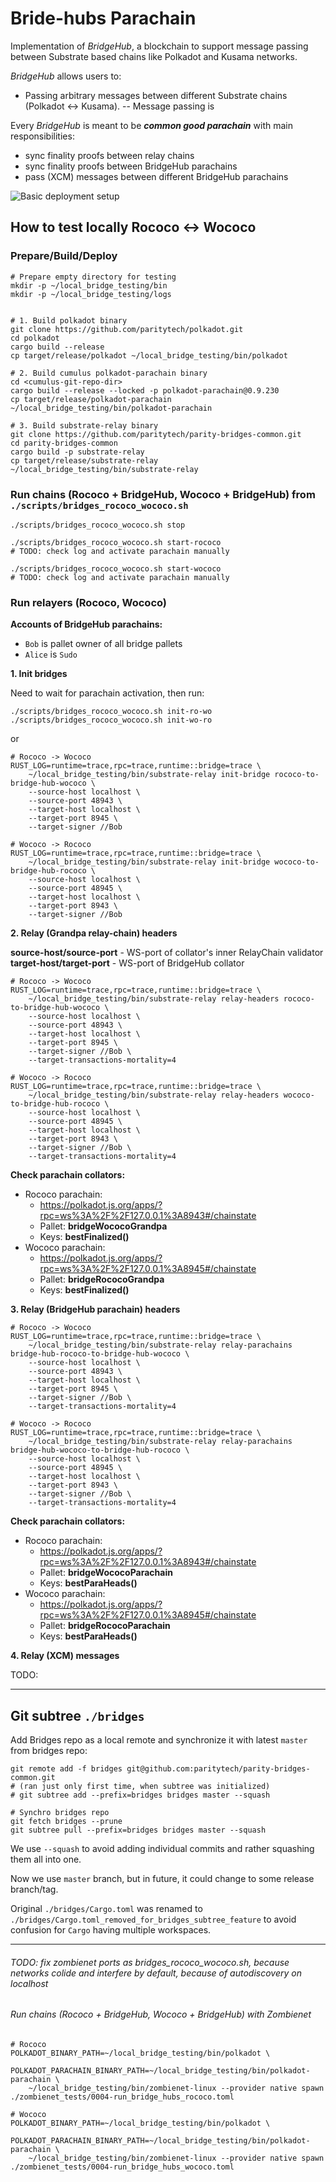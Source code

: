 # Bride-hubs Parachain

Implementation of _BridgeHub_, a blockchain to support message passing between Substrate based chains like Polkadot and Kusama networks.

_BridgeHub_ allows users to:

- Passing arbitrary messages between different Substrate chains (Polkadot <-> Kusama).
-- Message passing is

Every _BridgeHub_ is meant to be **_common good parachain_** with main responsibilities:
- sync finality proofs between relay chains
- sync finality proofs between BridgeHub parachains
- pass (XCM) messages between different BridgeHub parachains

![](./docs/bridge-hub-parachain-design.jpg "Basic deployment setup")

## How to test locally Rococo <-> Wococo

### Prepare/Build/Deploy
```
# Prepare empty directory for testing
mkdir -p ~/local_bridge_testing/bin
mkdir -p ~/local_bridge_testing/logs


# 1. Build polkadot binary
git clone https://github.com/paritytech/polkadot.git
cd polkadot
cargo build --release
cp target/release/polkadot ~/local_bridge_testing/bin/polkadot

# 2. Build cumulus polkadot-parachain binary
cd <cumulus-git-repo-dir>
cargo build --release --locked -p polkadot-parachain@0.9.230
cp target/release/polkadot-parachain ~/local_bridge_testing/bin/polkadot-parachain

# 3. Build substrate-relay binary
git clone https://github.com/paritytech/parity-bridges-common.git
cd parity-bridges-common
cargo build -p substrate-relay
cp target/release/substrate-relay ~/local_bridge_testing/bin/substrate-relay
```

### Run chains (Rococo + BridgeHub, Wococo + BridgeHub) from `./scripts/bridges_rococo_wococo.sh`

```
./scripts/bridges_rococo_wococo.sh stop

./scripts/bridges_rococo_wococo.sh start-rococo
# TODO: check log and activate parachain manually

./scripts/bridges_rococo_wococo.sh start-wococo
# TODO: check log and activate parachain manually
```

### Run relayers (Rococo, Wococo)

**Accounts of BridgeHub parachains:**
- `Bob` is pallet owner of all bridge pallets
- `Alice` is `Sudo`

**1. Init bridges**

Need to wait for parachain activation, then run:

```
./scripts/bridges_rococo_wococo.sh init-ro-wo
./scripts/bridges_rococo_wococo.sh init-wo-ro
```

or

```
# Rococo -> Wococo
RUST_LOG=runtime=trace,rpc=trace,runtime::bridge=trace \
	~/local_bridge_testing/bin/substrate-relay init-bridge rococo-to-bridge-hub-wococo \
	--source-host localhost \
	--source-port 48943 \
	--target-host localhost \
	--target-port 8945 \
	--target-signer //Bob

# Wococo -> Rococo
RUST_LOG=runtime=trace,rpc=trace,runtime::bridge=trace \
	~/local_bridge_testing/bin/substrate-relay init-bridge wococo-to-bridge-hub-rococo \
	--source-host localhost \
	--source-port 48945 \
	--target-host localhost \
	--target-port 8943 \
	--target-signer //Bob
```

**2. Relay (Grandpa relay-chain) headers**

**source-host/source-port** - WS-port of collator's inner RelayChain validator
**target-host/target-port** - WS-port of BridgeHub collator

```
# Rococo -> Wococo
RUST_LOG=runtime=trace,rpc=trace,runtime::bridge=trace \
	~/local_bridge_testing/bin/substrate-relay relay-headers rococo-to-bridge-hub-wococo \
	--source-host localhost \
	--source-port 48943 \
	--target-host localhost \
	--target-port 8945 \
	--target-signer //Bob \
	--target-transactions-mortality=4

# Wococo -> Rococo
RUST_LOG=runtime=trace,rpc=trace,runtime::bridge=trace \
	~/local_bridge_testing/bin/substrate-relay relay-headers wococo-to-bridge-hub-rococo \
	--source-host localhost \
	--source-port 48945 \
	--target-host localhost \
	--target-port 8943 \
	--target-signer //Bob \
	--target-transactions-mortality=4
```

**Check parachain collators:**
- Rococo parachain:
  - https://polkadot.js.org/apps/?rpc=ws%3A%2F%2F127.0.0.1%3A8943#/chainstate
  - Pallet: **bridgeWococoGrandpa**
  - Keys: **bestFinalized()**
- Wococo parachain:
	- https://polkadot.js.org/apps/?rpc=ws%3A%2F%2F127.0.0.1%3A8945#/chainstate
	- Pallet: **bridgeRococoGrandpa**
	- Keys: **bestFinalized()**

**3. Relay (BridgeHub parachain) headers**

```
# Rococo -> Wococo
RUST_LOG=runtime=trace,rpc=trace,runtime::bridge=trace \
	~/local_bridge_testing/bin/substrate-relay relay-parachains bridge-hub-rococo-to-bridge-hub-wococo \
	--source-host localhost \
	--source-port 48943 \
	--target-host localhost \
	--target-port 8945 \
	--target-signer //Bob \
	--target-transactions-mortality=4

# Wococo -> Rococo
RUST_LOG=runtime=trace,rpc=trace,runtime::bridge=trace \
	~/local_bridge_testing/bin/substrate-relay relay-parachains bridge-hub-wococo-to-bridge-hub-rococo \
	--source-host localhost \
	--source-port 48945 \
	--target-host localhost \
	--target-port 8943 \
	--target-signer //Bob \
	--target-transactions-mortality=4
```

**Check parachain collators:**
- Rococo parachain:
	- https://polkadot.js.org/apps/?rpc=ws%3A%2F%2F127.0.0.1%3A8943#/chainstate
	- Pallet: **bridgeWococoParachain**
	- Keys: **bestParaHeads()**
- Wococo parachain:
	- https://polkadot.js.org/apps/?rpc=ws%3A%2F%2F127.0.0.1%3A8945#/chainstate
	- Pallet: **bridgeRococoParachain**
	- Keys: **bestParaHeads()**

**4. Relay (XCM) messages**

TODO:

---

## Git subtree `./bridges`

Add Bridges repo as a local remote and synchronize it with latest `master` from bridges repo:
```
git remote add -f bridges git@github.com:paritytech/parity-bridges-common.git
# (ran just only first time, when subtree was initialized)
# git subtree add --prefix=bridges bridges master --squash

# Synchro bridges repo
git fetch bridges --prune
git subtree pull --prefix=bridges bridges master --squash
````
We use `--squash` to avoid adding individual commits and rather squashing them
all into one.

Now we use `master` branch, but in future, it could change to some release branch/tag.

Original `./bridges/Cargo.toml` was renamed to `./bridges/Cargo.toml_removed_for_bridges_subtree_feature` to avoid confusion for `Cargo` having multiple workspaces.

----

###### TODO: fix zombienet ports as bridges_rococo_wococo.sh, because networks colide and interfere by default, because of autodiscovery on localhost

###### Run chains (Rococo + BridgeHub, Wococo + BridgeHub) with Zombienet

```
# Rococo
POLKADOT_BINARY_PATH=~/local_bridge_testing/bin/polkadot \
	POLKADOT_PARACHAIN_BINARY_PATH=~/local_bridge_testing/bin/polkadot-parachain \
	~/local_bridge_testing/bin/zombienet-linux --provider native spawn ./zombienet_tests/0004-run_bridge_hubs_rococo.toml

# Wococo
POLKADOT_BINARY_PATH=~/local_bridge_testing/bin/polkadot \
	POLKADOT_PARACHAIN_BINARY_PATH=~/local_bridge_testing/bin/polkadot-parachain \
	~/local_bridge_testing/bin/zombienet-linux --provider native spawn ./zombienet_tests/0004-run_bridge_hubs_wococo.toml
```

